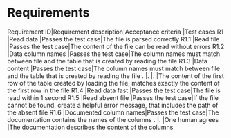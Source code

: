 # Requirements

<!-- markdownlint-disable MD013 --><!-- Tables cannot be split up over lines, hence will break 80 characters per line -->

Requirement ID|Requirement description|Acceptance criteria |Test cases
R1            |Read data              |Passes the test case|The file is parsed correctly
R1.1          |Read file              |Passes the test case|The content of the file can be read without errors
R1.2          |Data column names      |Passes the test case|The column names must match between file and the table that is created by reading the file
R1.3          |Data content           |Passes the test case|The column names must match between file and the table that is created by reading the file
.             |.                      |.                   |The content of the first row of the table created by loading the file, matches exactly the content of the first row in the file
R1.4          |Read data fast         |Passes the test case|The file is read within 1 second
R1.5          |Read absent file       |Passes the test case|If the file cannot be found, create a helpful error message, that includes the path of the absent file
R1.6          |Documented column names|Passes the test case|The documentation contains the names of the columns
.             |.                      |One human agrees    |The documentation describes the content of the columns
    
<!-- markdownlint-enable MD013 -->

